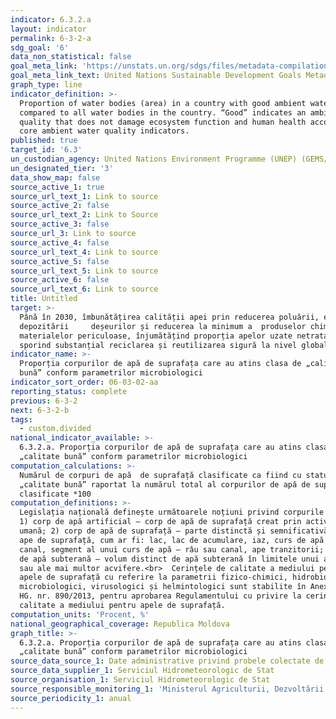 ```yaml
---
indicator: 6.3.2.a
layout: indicator
permalink: 6-3-2-a
sdg_goal: '6'
data_non_statistical: false
goal_meta_link: 'https://unstats.un.org/sdgs/files/metadata-compilation/Metadata-Goal-6.pdf '
goal_meta_link_text: United Nations Sustainable Development Goals Metadata (PDF 4.0 MB)
graph_type: line
indicator_definition: >-
  Proportion of water bodies (area) in a country with good ambient water quality
  compared to all water bodies in the country. “Good” indicates an ambient water
  quality that does not damage ecosystem function and human health according to
  core ambient water quality indicators.
published: true
target_id: '6.3'
un_custodian_agency: United Nations Environment Programme (UNEP) (GEMS/Water)
un_designated_tier: '3'
data_show_map: false
source_active_1: true
source_url_text_1: Link to source
source_active_2: false
source_url_text_2: Link to Source
source_active_3: false
source_url_3: Link to source
source_active_4: false
source_url_text_4: Link to source
source_active_5: false
source_url_text_5: Link to source
source_active_6: false
source_url_text_6: Link to source
title: Untitled
target: >-
  Până în 2030, îmbunătățirea calității apei prin reducerea poluării, eliminarea
  depozitării     deșeurilor și reducerea la minimum a  produselor chimice și
  materialelor periculoase, înjumătățind proporția apelor uzate netratate și
  sporind substanțial reciclarea și reutilizarea sigură la nivel global
indicator_name: >-
  Proporția corpurilor de apă de suprafața care au atins clasa de „calitate
  bună” conform parametrilor microbiologici
indicator_sort_order: 06-03-02-aa
reporting_status: complete
previous: 6-3-2
next: 6-3-2-b
tags:
  - custom.divided
national_indicator_available: >-
  6.3.2.a. Proporția corpurilor de apă de suprafața care au atins clasa de
  „calitate bună” conform parametrilor microbiologici
computation_calculations: >-
  Numărul de corpuri de apă  de suprafață clasificate ca fiind cu statut de
  „calitate bună” raportat la numărul total al corpurilor de apă de suprafață
  clasificate *100
computation_definitions: >-
  Legislația națională definește următoarele noțiuni privind corpurile de apă:
  1) corp de apă artificial – corp de apă de suprafață creat prin activitate
  umană; 2) corp de apă de suprafață – parte distinctă și semnificativă a unei
  ape de suprafață, cum ar fi: lac, lac de acumulare, iaz, curs de apă – râu sau
  canal, segment al unui curs de apă – râu sau canal, ape tranzitorii; 3) corp
  de apă subterană – volum distinct de apă subterană în limitele unui acvifer
  sau ale mai multor acvifere.<br>  Cerințele de calitate a mediului pentru
  apele de suprafață cu referire la parametrii fizico-chimici, hidrobiologici,
  microbiologici, virusologici și helmintologici sunt stabilite în Anexa nr. 1 a
  HG. nr. 890/2013, pentru aprobarea Regulamentului cu privire la cerințele de
  calitate a mediului pentru apele de suprafață.
computation_units: 'Procent, %'
national_geographical_coverage: Republica Moldova
graph_title: >-
  6.3.2.a. Proporția corpurilor de apă de suprafața care au atins clasa de
  „calitate bună” conform parametrilor microbiologici
source_data_source_1: Date administrative privind probele colectate de apă de suprafață
source_data_supplier_1: Serviciul Hidrometeorologic de Stat
source_organisation_1: Serviciul Hidrometeorologic de Stat
source_responsible_monitoring_1: 'Ministerul Agriculturii, Dezvoltării Regionale și Mediului'
source_periodicity_1: anual
---
```

